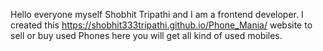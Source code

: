 Hello everyone myself Shobhit Tripathi and I am a frontend developer. I created this https://shobhit333tripathi.github.io/Phone_Mania/ website to sell or buy used Phones here you will get all kind of used mobiles.
